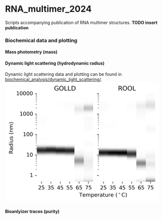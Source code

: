 # RNA_multimer_2024
Scripts accompanying publication of RNA multimer structures. __TODO insert publication__

### Biochemical data and plotting

#### Mass photometry (mass)

#### Dynamic light scattering (hydrodynamic radius)
Dynamic light scattering data and plotting can be found in [biochemical_analysis/dynamic_light_scattering/](biochemical_analysis/dynamic_light_scattering/).
![DLS plot](biochemical_analysis/dynamic_light_scattering/cage_DLS.png)

#### Bioanlyizer traces (purity)

